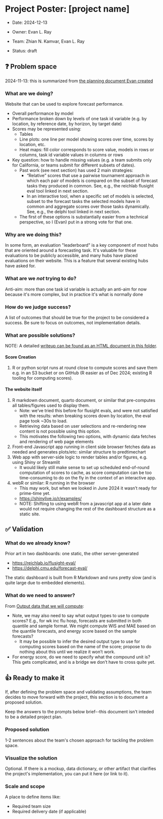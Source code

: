 # Project Poster: [project name]

- Date: 2024-12-13

- Owner: Evan L. Ray

- Team: Zhian N. Kamvar, Evan L. Ray

- Status: draft

## ❓ Problem space

2024-11-13: this is summarized from [the planning document Evan created](https://htmlpreview.github.io/?https://github.com/reichlab/decisions/blob/64276d6cf10bffa74d27282f7e6e17054adb813d/project-posters/eval-dashboard/2024-12-13-planning/Evaldashboardplanning.html)

### What are we doing?

Website that can be used to explore forecast performance.
 - Overall performance by model
 - Performance broken down by levels of one task id variable (e.g. by location, by reference date, by horizon, by target date)
 - Scores may be represented using:
     - Tables
     - Line plots: one line per model showing scores over time, scores by location, etc.
     - Heat maps: fill color corresponds to score value, models in rows or columns, task id variable values in columns or rows
 - Key question: how to handle missing values (e.g. a team submits only for California, or teams submit for different subsets of dates).
     - Past work (see next section) has used 2 main strategies:
         - “Relative” scores that use a pairwise tournament approach in which
           each pair of models is compared on the subset of forecast tasks they
           produced in common.  See, e.g., the reichlab flusight eval tool
           linked in next section.
         - In an interactive tool, when a specific set of models is selected,
           subset to the forecast tasks the selected models have in common and
           aggregate scores over those tasks dynamically.  See, e.g., the
           delphi tool linked in next section.
     - The first of these options is substantially easier from a technical perspective, so I (Evan) put in a strong vote for that one.

### Why are we doing this?

In some form, an evaluation "leaderboard" is a key component of most hubs that are oriented around a forecasting task.  It's valuable for these evaluations to be publicly accessible, and many hubs have placed evaluations on their website.  This is a feature that several existing hubs have asked for.

### What are we _not_ trying to do?

Anti-aim: more than one task id variable is actually an anti-aim for now because it's more complex, but in practice it's what is normally done

### How do we judge success?

A list of outcomes that should be true for the project to be considered a
success. Be sure to focus on outcomes, not implementation details.

### What are possible solutions?

NOTE: A detailed [writeup can be found as an HTML document in this folder](https://htmlpreview.github.io/?https://github.com/reichlab/decisions/blob/64276d6cf10bffa74d27282f7e6e17054adb813d/project-posters/eval-dashboard/2024-12-13-planning/Evaldashboard.html).

#### Score Creation

1. R or python script runs at round close to compute scores and save them e.g. in an S3 bucket or on GitHub (R easier as of Dec 2024; existing R tooling for computing scores).

#### The website itself

1. R markdown document, quarto document, or similar that pre-computes all
   tables/figures used to display them.
   - Note: we’ve tried this before for flusight evals, and were not satisfied
     with the results: when breaking scores down by location, the eval page took
     ~30s to load.
   - Retrieving data based on user selections and re-rendering new content is
     not possible using this option.
   - This motivates the following two options, with dynamic data fetches and
     rendering of web page elements
2. Front-end Javascript app running in client side browser fetches data as
   needed and generates plots/etc: similar structure to predtimechart
3. Web app with server-side logic to render tables and/or figures, e.g. using
   Shiny or Streamlit
   - It would likely still make sense to set up scheduled end-of-round
     computation of scores to cache, as score computation can be too
     time-consuming to do on the fly in the context of an interactive app.
4. webR or similar: R running in the browser
   - This may work, but when we looked in June 2024 it wasn’t ready for
     prime-time yet.
   - https://shinylive.io/r/examples/ 
   - NOTE: Shifting to using webR from a javascript app at a later date would not
     require changing the rest of the dashboard structure as a static site.

## ✅ Validation

### What do we already know?

Prior art in two dashboards: one static, the other server-generated

 - https://reichlab.io/flusight-eval/
 - https://delphi.cmu.edu/forecast-eval/

The static dashboard is built from R Markdown and runs pretty slow (and is quite
large due to embedded elements). 


### What do we need to answer?

From [Output data that we will compute](https://htmlpreview.github.io/?https://github.com/reichlab/decisions/blob/64276d6cf10bffa74d27282f7e6e17054adb813d/project-posters/eval-dashboard/2024-12-13-planning/Evaldashboard.html#h.gdnhn91qg7og):

 - Note, we may also need to say what output types to use to compute scores?
   E.g., for wk inc flu hosp, forecasts are submitted in both quantile and
   sample format.  We might compute WIS and MAE based on the quantile
   forecasts, and energy score based on the sample forecasts?
   - It may be possible to infer the desired output type to use for computing
     scores based on the name of the score; propose to do nothing about this
     until we realize it won’t work.
 - For energy score, do we need to specify what the compound unit is?  This
   gets complicated, and is a bridge we don’t have to cross quite yet.

## 👍 Ready to make it

If, after defining the problem space and validating assumptions, the team
decides to move forward with the project, this section is to document
a proposed solution.

Keep the answers to the prompts below brief--this document isn't
inteded to be a detailed project plan.

### Proposed solution

1-2 sentences about the team's chosen approach for tackling the problem space.

### Visualize the solution

Optional. If there is a mockup, data dictionary, or other artifact that clarifies
the project's implementation, you can put it here (or link to it).

### Scale and scope

A place to define items like:

- Required team size
- Required delivery date (if applicable)
